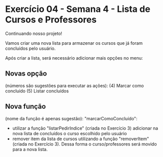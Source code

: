 # Exercício 04 - Semana 4 - Lista de Cursos e Professores

Continuando nosso projeto!

Vamos criar uma nova lista para armazenar os cursos que já foram concluídos pelo usuário.

Após criar a lista, será necessário adicionar mais opções no menu:

## Novas opção 
(números são sugestões para executar as ações):
(4) Marcar como concluído
(5) Listar concluídos

## Nova função 
(nome da função é apenas sugestão):
"marcarComoConcluído":
- utilizar a função "listarPedirIndice" (criada no Exercício 3) adicionar na nova lista de concluídos o curso escolhido pelo usuário 
- remover item da lista de cursos utilizando a função "removerItem" (criada no Exercício 3). Dessa forma o curso/professores será movido para a nova lista.
